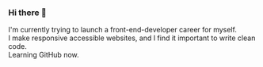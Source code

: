 ### Hi there 👋
I'm currently trying to launch a front-end-developer career for myself.<br>
I make responsive accessible websites, and I find it important to write clean code.<br>
Learning GitHub now.

<!--
**blue-green-sparks/blue-green-sparks** is a ✨ _special_ ✨ repository because its `README.md` (this file) appears on your GitHub profile.

Here are some ideas to get you started:

- 🔭 I’m currently working on ...
- 🌱 I’m currently learning ...
- 👯 I’m looking to collaborate on ...
- 🤔 I’m looking for help with ...
- 💬 Ask me about ...
- 📫 How to reach me: ...
- 😄 Pronouns: ...
- ⚡ Fun fact: ...
-->
